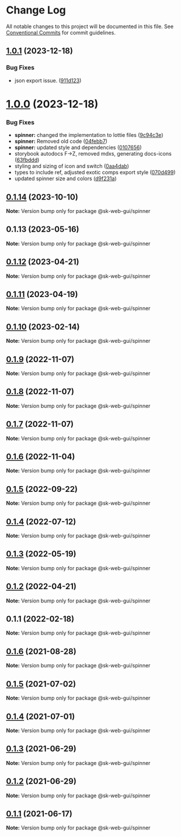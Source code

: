 # Change Log

All notable changes to this project will be documented in this file.
See [Conventional Commits](https://conventionalcommits.org) for commit guidelines.

## [1.0.1](https://github.com/Sundsvallskommun/web-shared-components/compare/@sk-web-gui/spinner@1.0.0...@sk-web-gui/spinner@1.0.1) (2023-12-18)

### Bug Fixes

- json export issue. ([911d123](https://github.com/Sundsvallskommun/web-shared-components/commit/911d12342a5f348fb71c842690b251e3b71d4760))

# [1.0.0](https://github.com/Sundsvallskommun/web-shared-components/compare/@sk-web-gui/spinner@0.1.14...@sk-web-gui/spinner@1.0.0) (2023-12-18)

### Bug Fixes

- **spinner:** changed the implementation to lottie files ([9c94c3e](https://github.com/Sundsvallskommun/web-shared-components/commit/9c94c3e5832b874eae9308c312d2793a5f890990))
- **spinner:** Removed old code ([04febb7](https://github.com/Sundsvallskommun/web-shared-components/commit/04febb7de6ea69421bd5c2b9ac47fdb725472e96))
- **spinner:** updated style and dependencies ([0107656](https://github.com/Sundsvallskommun/web-shared-components/commit/0107656af0ba7f67862d6e63378df7ba7873061f))
- storybook autodocs F->Z, removed mdxs, generating docs-icons ([63fbddd](https://github.com/Sundsvallskommun/web-shared-components/commit/63fbddd93035115ae805d7e21ad73ef426e93a42))
- styling and sizing of icon and switch ([0aa4dab](https://github.com/Sundsvallskommun/web-shared-components/commit/0aa4dab97bb6c1fbc01a22f655baf6248bfd36f2))
- types to include ref, adjusted exotic comps export style ([070d499](https://github.com/Sundsvallskommun/web-shared-components/commit/070d4990ecea5d5ce90ebdd684a381bb8ad95861))
- updated spinner size and colors ([d9f231a](https://github.com/Sundsvallskommun/web-shared-components/commit/d9f231ab71d86331b556a05d8bf597dc7fc12239))

## [0.1.14](https://github.com/Sundsvallskommun/web-shared-components/compare/@sk-web-gui/spinner@0.1.13...@sk-web-gui/spinner@0.1.14) (2023-10-10)

**Note:** Version bump only for package @sk-web-gui/spinner

## 0.1.13 (2023-05-16)

**Note:** Version bump only for package @sk-web-gui/spinner

## [0.1.12](https://github.com/Sundsvallskommun/web-shared-components/compare/@sk-web-gui/spinner@0.1.11...@sk-web-gui/spinner@0.1.12) (2023-04-21)

**Note:** Version bump only for package @sk-web-gui/spinner

## [0.1.11](https://github.com/Sundsvallskommun/web-shared-components/compare/@sk-web-gui/spinner@0.1.10...@sk-web-gui/spinner@0.1.11) (2023-04-19)

**Note:** Version bump only for package @sk-web-gui/spinner

## [0.1.10](https://github.com/Sundsvallskommun/web-shared-components/compare/@sk-web-gui/spinner@0.1.9...@sk-web-gui/spinner@0.1.10) (2023-02-14)

**Note:** Version bump only for package @sk-web-gui/spinner

## [0.1.9](https://github.com/Sundsvallskommun/web-shared-components/compare/@sk-web-gui/spinner@0.1.8...@sk-web-gui/spinner@0.1.9) (2022-11-07)

**Note:** Version bump only for package @sk-web-gui/spinner

## [0.1.8](https://github.com/Sundsvallskommun/web-shared-components/compare/@sk-web-gui/spinner@0.1.7...@sk-web-gui/spinner@0.1.8) (2022-11-07)

**Note:** Version bump only for package @sk-web-gui/spinner

## [0.1.7](https://github.com/Sundsvallskommun/web-shared-components/compare/@sk-web-gui/spinner@0.1.6...@sk-web-gui/spinner@0.1.7) (2022-11-07)

**Note:** Version bump only for package @sk-web-gui/spinner

## [0.1.6](https://github.com/Sundsvallskommun/web-shared-components/compare/@sk-web-gui/spinner@0.1.5...@sk-web-gui/spinner@0.1.6) (2022-11-04)

**Note:** Version bump only for package @sk-web-gui/spinner

## [0.1.5](https://github.com/Sundsvallskommun/web-shared-components/compare/@sk-web-gui/spinner@0.1.4...@sk-web-gui/spinner@0.1.5) (2022-09-22)

**Note:** Version bump only for package @sk-web-gui/spinner

## [0.1.4](https://github.com/Sundsvallskommun/web-shared-components/compare/@sk-web-gui/spinner@0.1.3...@sk-web-gui/spinner@0.1.4) (2022-07-12)

**Note:** Version bump only for package @sk-web-gui/spinner

## [0.1.3](https://github.com/Sundsvallskommun/web-shared-components/compare/@sk-web-gui/spinner@0.1.2...@sk-web-gui/spinner@0.1.3) (2022-05-19)

**Note:** Version bump only for package @sk-web-gui/spinner

## [0.1.2](https://github.com/Sundsvallskommun/web-shared-components/compare/@sk-web-gui/spinner@0.1.1...@sk-web-gui/spinner@0.1.2) (2022-04-21)

**Note:** Version bump only for package @sk-web-gui/spinner

## 0.1.1 (2022-02-18)

**Note:** Version bump only for package @sk-web-gui/spinner

## [0.1.6](https://github.com/vechai/sk-web-gui/compare/@sk-web-gui/spinner@0.1.5...@sk-web-gui/spinner@0.1.6) (2021-08-28)

**Note:** Version bump only for package @sk-web-gui/spinner

## [0.1.5](https://github.com/vechai/sk-web-gui/compare/@sk-web-gui/spinner@0.1.4...@sk-web-gui/spinner@0.1.5) (2021-07-02)

**Note:** Version bump only for package @sk-web-gui/spinner

## [0.1.4](https://github.com/vechai/sk-web-gui/compare/@sk-web-gui/spinner@0.1.3...@sk-web-gui/spinner@0.1.4) (2021-07-01)

**Note:** Version bump only for package @sk-web-gui/spinner

## [0.1.3](https://github.com/vechai/sk-web-gui/compare/@sk-web-gui/spinner@0.1.2...@sk-web-gui/spinner@0.1.3) (2021-06-29)

**Note:** Version bump only for package @sk-web-gui/spinner

## [0.1.2](https://github.com/vechai/sk-web-gui/compare/@sk-web-gui/spinner@0.1.1...@sk-web-gui/spinner@0.1.2) (2021-06-29)

**Note:** Version bump only for package @sk-web-gui/spinner

## [0.1.1](https://github.com/vechai/sk-web-gui/compare/@sk-web-gui/spinner@0.1.0...@sk-web-gui/spinner@0.1.1) (2021-06-17)

**Note:** Version bump only for package @sk-web-gui/spinner
